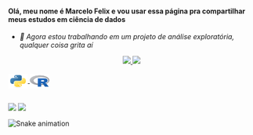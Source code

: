 #### **Olá, meu nome é Marcelo Felix e vou usar essa página pra compartilhar meus estudos em ciência de dados**

- *🔭 Agora estou trabalhando em um projeto de análise exploratória, qualquer coisa grita aí*
<!--- *🌱 O foco dos estudos aqui é Análise e visualização de bases de dados reais.*-->


<div align="center">
  <a href="https://github.com/rafaballerini">
  <img height="160em" src="https://github-readme-stats.vercel.app/api?username=felixmarcelo&show_icons=true&theme=radical&include_all_commits=false&count_private=true&hide=contribs"/>
  <img height="160em" src="https://github-readme-stats.vercel.app/api/top-langs/?username=felixmarcelo&layout=compact&langs_count=7&theme=radical"/>

</div>
<div style="display: inline_block"><br>
  <img align="center" alt="Marcelo-Python" height="30" width="40" src="https://raw.githubusercontent.com/devicons/devicon/master/icons/python/python-original.svg">
  <img align="center" alt="Marcelo-R" height="30" width="40" src="https://raw.githubusercontent.com/devicons/devicon/master/icons/r/r-original.svg">
  
</div>
  
  ##
  <div> 
    <a href="https://www.linkedin.com/in/marcelo-felix-a8845b144/" target="_blank"><img src="https://img.shields.io/badge/-LinkedIn-%230077B5?style=for-the-badge&logo=linkedin&logoColor=white" target="_blank"></a> 
    <a href = "mailto:felixmarcelo.mf@gmail.com"><img src="https://img.shields.io/badge/-Gmail-%23333?style=for-the-badge&logo=gmail&logoColor=white" target="_blank"></a>
  
  
  ![Snake animation](https://github.com/felixmarcelo/felixmarcelo/blob/output/github-contribution-grid-snake.svg)
 
</div>    
    
    
